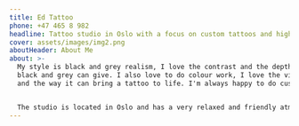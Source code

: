 ```yaml
---
title: Ed Tattoo
phone: +47 465 8 982
headline: Tattoo studio in Oslo with a focus on custom tattoos and high quality work.
cover: assets/images/img2.png
aboutHeader: About Me
about: >-
  My style is black and grey realism, I love the contrast and the depth that
  black and grey can give. I also love to do colour work, I love the vibrancy
  and the way it can bring a tattoo to life. I'm always happy to do custom work.


  The studio is located in Oslo and has a very relaxed and friendly atmosphere. Car parking is available outside the studio.
---
```

